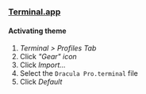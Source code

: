 ### [Terminal.app](https://en.wikipedia.org/wiki/Terminal_(macOS))

#### Activating theme

1.  _Terminal > Profiles Tab_
2.  Click _"Gear" icon_
3.  Click _Import..._
4.  Select the `Dracula Pro.terminal` file
5.  Click _Default_
